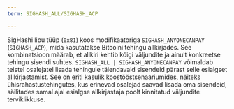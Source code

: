 ```yaml
---
term: SIGHASH_ALL/SIGHASH_ACP

---
```

SigHashi lipu tüüp (`0x81`) koos modifikaatoriga `SIGHASH_ANYONECANPAY` (`SIGHASH_ACP`), mida kasutatakse Bitcoini tehingu allkirjades. See kombinatsioon määrab, et allkiri kehtib kõigi väljundite ja ainult konkreetse tehingu sisendi suhtes. `SIGHASH_ALL | SIGHASH_ANYONECANPAY` võimaldab teistel osalejatel lisada tehingule täiendavaid sisendeid pärast selle esialgset allkirjastamist. See on eriti kasulik koostööstsenaariumides, näiteks ühisrahastustehingutes, kus erinevad osalejad saavad lisada oma sisendeid, säilitades samal ajal esialgse allkirjastaja poolt kinnitatud väljundite terviklikkuse.